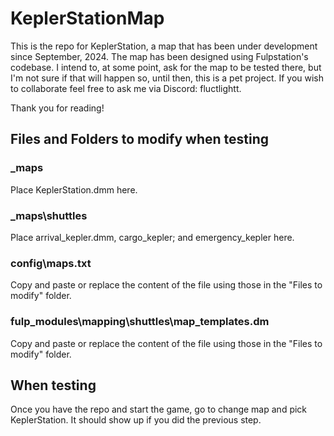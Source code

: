 # KeplerStationMap

This is the repo for KeplerStation, a map that has been under development since September, 2024.
The map has been designed using Fulpstation's codebase. I intend to, at some point, ask for the map to be tested there, but I'm not sure if that will happen so, until then, this is a pet project.
If you wish to collaborate feel free to ask me via Discord: fluctlightt.

Thank you for reading!

## Files and Folders to modify when testing

### _maps

Place KeplerStation.dmm here.

### _maps\shuttles

Place arrival_kepler.dmm, cargo_kepler; and emergency_kepler here.

### config\maps.txt

Copy and paste or replace the content of the file using those in the "Files to modify" folder.

### fulp_modules\mapping\shuttles\map_templates.dm

Copy and paste or replace the content of the file using those in the "Files to modify" folder.

## When testing

Once you have the repo and start the game, go to change map and pick KeplerStation. It should show up if you did the previous step.